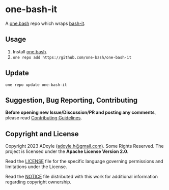 # one-bash-it

A [one.bash][] repo which wraps [bash-it][].

## Usage

1. Install [one.bash][].
2. `one repo add https://github.com/one-bash/one-bash-it`

## Update

`one repo update one-bash-it`

## Suggestion, Bug Reporting, Contributing

**Before opening new Issue/Discussion/PR and posting any comments**, please read [Contributing Guidelines](https://gcg.adoyle.me/CONTRIBUTING).

## Copyright and License

Copyright 2023 ADoyle (adoyle.h@gmail.com). Some Rights Reserved.
The project is licensed under the **Apache License Version 2.0**.

Read the [LICENSE][] file for the specific language governing permissions and limitations under the License.

Read the [NOTICE][] file distributed with this work for additional information regarding copyright ownership.


<!-- links -->

[LICENSE]: ./LICENSE
[NOTICE]: ./NOTICE

<!-- links -->

[one.bash]: https://github.com/one-bash/one.bash
[bash-it]: https://github.com/Bash-it/bash-it
